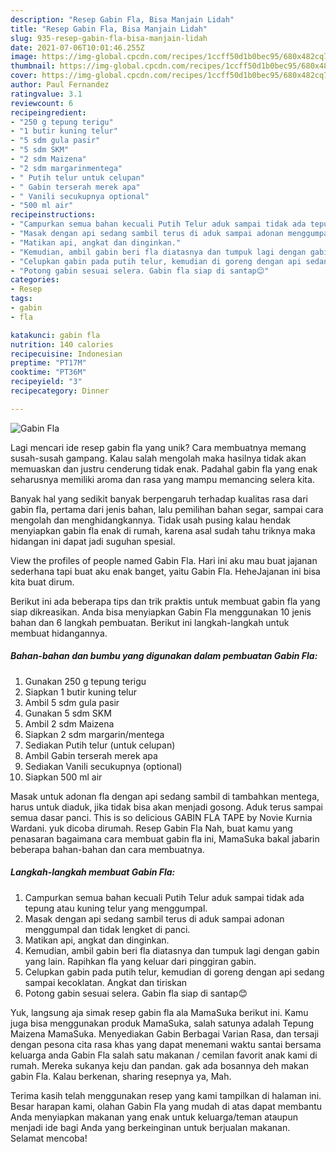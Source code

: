 ```yaml
---
description: "Resep Gabin Fla, Bisa Manjain Lidah"
title: "Resep Gabin Fla, Bisa Manjain Lidah"
slug: 935-resep-gabin-fla-bisa-manjain-lidah
date: 2021-07-06T10:01:46.255Z
image: https://img-global.cpcdn.com/recipes/1ccff50d1b0bec95/680x482cq70/gabin-fla-foto-resep-utama.jpg
thumbnail: https://img-global.cpcdn.com/recipes/1ccff50d1b0bec95/680x482cq70/gabin-fla-foto-resep-utama.jpg
cover: https://img-global.cpcdn.com/recipes/1ccff50d1b0bec95/680x482cq70/gabin-fla-foto-resep-utama.jpg
author: Paul Fernandez
ratingvalue: 3.1
reviewcount: 6
recipeingredient:
- "250 g tepung terigu"
- "1 butir kuning telur"
- "5 sdm gula pasir"
- "5 sdm SKM"
- "2 sdm Maizena"
- "2 sdm margarinmentega"
- " Putih telur untuk celupan"
- " Gabin terserah merek apa"
- " Vanili secukupnya optional"
- "500 ml air"
recipeinstructions:
- "Campurkan semua bahan kecuali Putih Telur aduk sampai tidak ada tepung atau kuning telur yang menggumpal."
- "Masak dengan api sedang sambil terus di aduk sampai adonan menggumpal dan tidak lengket di panci."
- "Matikan api, angkat dan dinginkan."
- "Kemudian, ambil gabin beri fla diatasnya dan tumpuk lagi dengan gabin yang lain. Rapihkan fla yang keluar dari pinggiran gabin."
- "Celupkan gabin pada putih telur, kemudian di goreng dengan api sedang sampai kecoklatan. Angkat dan tiriskan"
- "Potong gabin sesuai selera. Gabin fla siap di santap😊"
categories:
- Resep
tags:
- gabin
- fla

katakunci: gabin fla 
nutrition: 140 calories
recipecuisine: Indonesian
preptime: "PT17M"
cooktime: "PT36M"
recipeyield: "3"
recipecategory: Dinner

---
```



![Gabin Fla](https://img-global.cpcdn.com/recipes/1ccff50d1b0bec95/680x482cq70/gabin-fla-foto-resep-utama.jpg)

Lagi mencari ide resep gabin fla yang unik? Cara membuatnya memang susah-susah gampang. Kalau salah mengolah maka hasilnya tidak akan memuaskan dan justru cenderung tidak enak. Padahal gabin fla yang enak seharusnya memiliki aroma dan rasa yang mampu memancing selera kita.

Banyak hal yang sedikit banyak berpengaruh terhadap kualitas rasa dari gabin fla, pertama dari jenis bahan, lalu pemilihan bahan segar, sampai cara mengolah dan menghidangkannya. Tidak usah pusing kalau hendak menyiapkan gabin fla enak di rumah, karena asal sudah tahu triknya maka hidangan ini dapat jadi suguhan spesial.

View the profiles of people named Gabin Fla. Hari ini aku mau buat jajanan sederhana tapi buat aku enak banget, yaitu Gabin Fla. HeheJajanan ini bisa kita buat dirum.


Berikut ini ada beberapa tips dan trik praktis untuk membuat gabin fla yang siap dikreasikan. Anda bisa menyiapkan Gabin Fla menggunakan 10 jenis bahan dan 6 langkah pembuatan. Berikut ini langkah-langkah untuk membuat hidangannya.

<!--inarticleads1-->

##### Bahan-bahan dan bumbu yang digunakan dalam pembuatan Gabin Fla:

1. Gunakan 250 g tepung terigu
1. Siapkan 1 butir kuning telur
1. Ambil 5 sdm gula pasir
1. Gunakan 5 sdm SKM
1. Ambil 2 sdm Maizena
1. Siapkan 2 sdm margarin/mentega
1. Sediakan  Putih telur (untuk celupan)
1. Ambil  Gabin terserah merek apa
1. Sediakan  Vanili secukupnya (optional)
1. Siapkan 500 ml air


Masak untuk adonan fla dengan api sedang sambil di tambahkan mentega, harus untuk diaduk, jika tidak bisa akan menjadi gosong. Aduk terus sampai semua dasar panci. This is so delicious GABIN FLA TAPE by Novie Kurnia Wardani. yuk dicoba dirumah. Resep Gabin Fla Nah, buat kamu yang penasaran bagaimana cara membuat gabin fla ini, MamaSuka bakal jabarin beberapa bahan-bahan dan cara membuatnya. 

<!--inarticleads2-->

##### Langkah-langkah membuat Gabin Fla:

1. Campurkan semua bahan kecuali Putih Telur aduk sampai tidak ada tepung atau kuning telur yang menggumpal.
1. Masak dengan api sedang sambil terus di aduk sampai adonan menggumpal dan tidak lengket di panci.
1. Matikan api, angkat dan dinginkan.
1. Kemudian, ambil gabin beri fla diatasnya dan tumpuk lagi dengan gabin yang lain. Rapihkan fla yang keluar dari pinggiran gabin.
1. Celupkan gabin pada putih telur, kemudian di goreng dengan api sedang sampai kecoklatan. Angkat dan tiriskan
1. Potong gabin sesuai selera. Gabin fla siap di santap😊


Yuk, langsung aja simak resep gabin fla ala MamaSuka berikut ini. Kamu juga bisa menggunakan produk MamaSuka, salah satunya adalah Tepung Maizena MamaSuka. Menyediakan Gabin Berbagai Varian Rasa, dan tersaji dengan pesona cita rasa khas yang dapat menemani waktu santai bersama keluarga anda Gabin Fla salah satu makanan / cemilan favorit anak kami di rumah. Mereka sukanya keju dan pandan. gak ada bosannya deh makan gabin Fla. Kalau berkenan, sharing resepnya ya, Mah. 

Terima kasih telah menggunakan resep yang kami tampilkan di halaman ini. Besar harapan kami, olahan Gabin Fla yang mudah di atas dapat membantu Anda menyiapkan makanan yang enak untuk keluarga/teman ataupun menjadi ide bagi Anda yang berkeinginan untuk berjualan makanan. Selamat mencoba!
